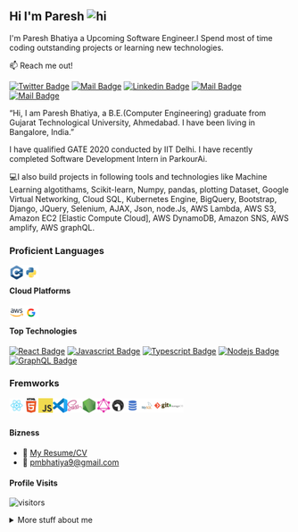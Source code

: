## Hi I'm Paresh <img src="https://user-images.githubusercontent.com/1303154/88677602-1635ba80-d120-11ea-84d8-d263ba5fc3c0.gif" width="28px" alt="hi">

I'm Paresh Bhatiya a Upcoming Software Engineer.I Spend most of time coding outstanding projects or learning new technologies.

:mailbox: Reach me out!

[![Twitter Badge](https://img.shields.io/badge/%40pmbhatiya-1ca0f1?style=flat&labelColor=1ca0f1&logo=twitter&logoColor=white)](#) [![Mail Badge](https://img.shields.io/badge/pmbhatiya-lightgrey?style=flat&labelColor=lightgrey&logo=github&logoColor=black)](https://github.com/pmbhatiya) [![Linkedin Badge](https://img.shields.io/badge/-pmbhatiya-0e76a8?style=flat&labelColor=0e76a8&logo=linkedin&logoColor=white)](#) [![Mail Badge](https://img.shields.io/badge/-pmbhatiya-orange?style=flat&labelColor=orange&logo=google&logoColor=white)](#) [![Mail Badge](https://img.shields.io/badge/-pmbhatiya-c0392b?style=flat&labelColor=c0392b&logo=gmail&logoColor=white)](mailto:pmbhatiya9@gmail.com)

“Hi, I am Paresh Bhatiya, a B.E.(Computer Engineering) graduate from Gujarat Technological University, Ahmedabad. I have been living in Bangalore, India.”

I have qualified GATE 2020 conducted by IIT Delhi. I have recently completed Software Development Intern in ParkourAi.

:computer:I also build projects in following tools and technologies like Machine Learning algotithams, Scikit-learn, Numpy, pandas, plotting Dataset, Google Virtual Networking, Cloud SQL, Kubernetes Engine, BigQuery, Bootstrap, Django, JQuery, Selenium, AJAX, Json, node.Js, AWS Lambda, AWS S3, Amazon EC2 [Elastic Compute Cloud], AWS DynamoDB, Amazon SNS, AWS amplify, AWS graphQL.

### Proficient Languages

<img align="left" alt="C++" width="26px" src="https://raw.githubusercontent.com/github/explore/80688e429a7d4ef2fca1e82350fe8e3517d3494d/topics/cpp/cpp.png" />

<img align="left" alt="Python" width="26px" src="https://raw.githubusercontent.com/github/explore/80688e429a7d4ef2fca1e82350fe8e3517d3494d/topics/python/python.png" />
<br/>

#### Cloud Platforms

<img align="left" alt="AWS" width="26px" src="https://raw.githubusercontent.com/github/explore/80688e429a7d4ef2fca1e82350fe8e3517d3494d/topics/aws/aws.png" />

<img align="left" alt="Google cloud" width="26px" src="https://raw.githubusercontent.com/github/explore/80688e429a7d4ef2fca1e82350fe8e3517d3494d/topics/google/google.png" />

<br/>

#### Top Technologies

[![React Badge](https://img.shields.io/badge/-React-61DBFB?style=for-the-badge&labelColor=black&logo=react&logoColor=61DBFB)](#) [![Javascript Badge](https://img.shields.io/badge/-Javascript-F0DB4F?style=for-the-badge&labelColor=black&logo=javascript&logoColor=F0DB4F)](#) [![Typescript Badge](https://img.shields.io/badge/-Typescript-007acc?style=for-the-badge&labelColor=black&logo=typescript&logoColor=007acc)](#) [![Nodejs Badge](https://img.shields.io/badge/-Nodejs-3C873A?style=for-the-badge&labelColor=black&logo=node.js&logoColor=3C873A)](#) [![GraphQL Badge](https://img.shields.io/badge/-GraphQl-e535ab?style=for-the-badge&labelColor=black&logo=node.js&logoColor=e535ab)](#)

### Fremworks

<img align="left" alt="React" width="26px" src="https://raw.githubusercontent.com/github/explore/80688e429a7d4ef2fca1e82350fe8e3517d3494d/topics/react/react.png" />

<img align="left" alt="HTML5" width="26px" src="https://raw.githubusercontent.com/github/explore/80688e429a7d4ef2fca1e82350fe8e3517d3494d/topics/html/html.png" />

<img align="left" alt="JavaScript" width="26px" src="https://raw.githubusercontent.com/github/explore/80688e429a7d4ef2fca1e82350fe8e3517d3494d/topics/javascript/javascript.png" />

<img align="left" alt="Visual Studio Code" width="26px" src="https://raw.githubusercontent.com/github/explore/80688e429a7d4ef2fca1e82350fe8e3517d3494d/topics/visual-studio-code/visual-studio-code.png" />

<img align="left" alt="Sass" width="26px" src="https://raw.githubusercontent.com/github/explore/80688e429a7d4ef2fca1e82350fe8e3517d3494d/topics/sass/sass.png" />

<img align="left" alt="Node.js" width="26px" src="https://raw.githubusercontent.com/github/explore/80688e429a7d4ef2fca1e82350fe8e3517d3494d/topics/nodejs/nodejs.png" />

<img align="left" alt="GraphQL" width="26px" src="https://raw.githubusercontent.com/github/explore/80688e429a7d4ef2fca1e82350fe8e3517d3494d/topics/graphql/graphql.png" />

<img align="left" alt="Deno" width="26px" src="https://raw.githubusercontent.com/github/explore/361e2821e2dea67711cde99c9c40ed357061cf27/topics/deno/deno.png" />

<img align="left" alt="SQL" width="26px" src="https://raw.githubusercontent.com/github/explore/80688e429a7d4ef2fca1e82350fe8e3517d3494d/topics/sql/sql.png" />

<img align="left" alt="MySQL" width="26px" src="https://raw.githubusercontent.com/github/explore/80688e429a7d4ef2fca1e82350fe8e3517d3494d/topics/mysql/mysql.png" />

<img align="left" alt="Git" width="26px" src="https://raw.githubusercontent.com/github/explore/80688e429a7d4ef2fca1e82350fe8e3517d3494d/topics/git/git.png" />

<img align="left" alt="MongoDB" width="26px" src="https://raw.githubusercontent.com/github/explore/80688e429a7d4ef2fca1e82350fe8e3517d3494d/topics/mongodb/mongodb.png" />

<br />
<br />

#### Bizness
- :paperclip: [My Resume/CV](https://github.com/pmbhatiya/pmbhatiya/blob/master/resumes/Paresh_Bhatiya_CV.pdf)
- :email: pmbhatiya9@gmail.com


#### Profile Visits 

![visitors](https://visitor-badge.glitch.me/badge?page_id=pmbhatiya.pmbhatiya)

<details>
<summary>
  More stuff about me
</summary>

<br >

#### Coding Stats

<!--START_SECTION:waka-->
```text
C++ 	      15 hrs 41 mins  ████████████████████▓░░░░   82.29 % 
Python        6 hr 50 mins    ██▒░░░░░░░░░░░░░░░░░░░░░░   09.61 % 
HTML          3 hr 27 mins    ██░░░░░░░░░░░░░░░░░░░░░░░   07.63 % 
Other        58 mins          ░░░░░░░░░░░░░░░░░░░░░░░░░   00.25 % 
CSS          38 mins          ░░░░░░░░░░░░░░░░░░░░░░░░░   00.19 % 
```
<!--END_SECTION:waka-->

#### Github Stats

![pm bhatiya's github stats](https://github-readme-stats.vercel.app/api?username=pmbhatiya&count_private=true&theme=tokyonight&hide=contribs,prs)

</details>
